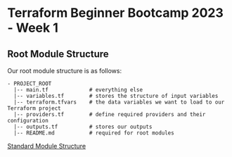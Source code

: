 # Terraform Beginner Bootcamp 2023 - Week 1

## Root Module Structure

Our root module structure is as follows:

```
- PROJECT_ROOT
  |-- main.tf             # everything else
  |-- variables.tf        # stores the structure of input variables
  |-- terraform.tfvars    # the data variables we want to load to our Terraform project
  |-- providers.tf        # define required providers and their configuration
  |-- outputs.tf          # stores our outputs
  |-- README.md           # required for root modules

```
 

[Standard Module Structure](https://developer.hashicorp.com/terraform/language/modules/develop/structure)
